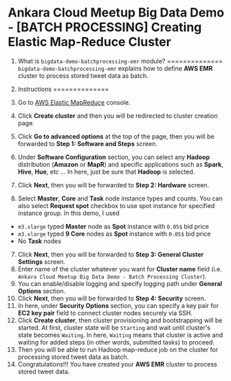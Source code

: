 # Ankara Cloud Meetup Big Data Demo - [BATCH PROCESSING] Creating Elastic Map-Reduce Cluster

1. What is `bigdata-demo-batchprocessing-emr` module?
==============
`bigdata-demo-batchprocessing-emr` explains how to define **AWS EMR** cluster 
to process stored tweet data as batch.

2. Instructions
==============
1. Go to [AWS Elastic MapReduce](https://console.aws.amazon.com/elasticmapreduce) console.
2. Click **Create cluster** and then you will be redirected to cluster creation page.
3. Click **Go to advanced options** at the top of the page, 
   then you will be forwarded to **Step 1: Software and Steps** screen.
4. Under **Software Configuration** section, you can select any **Hadoop** distribution (**Amazon** or **MapR**) 
   and specific applications such as **Spark**, **Hive**, **Hue**, etc ...
   In here, just be sure that **Hadoop** is selected.
5. Click **Next**, then you will be forwarded to **Step 2: Hardware** screen.
6. Select **Master**, **Core** and **Task** node instance types and counts.
   You can also select **Request spot** checkbox to use spot instance for specified instance group.
   In this demo, I used 
  * `m3.xlarge` typed  **Master** node as **Spot** instance with `0.05$` bid price
  * `m3.xlarge` typed  **9 Core** nodes as **Spot** instance with `0.05$` bid price
  * No **Task** nodes
7. Click **Next**, then you will be forwarded to **Step 3: General Cluster Settings** screen.
8. Enter name of the cluster whatever you want for **Cluster name** field 
   (i.e. `Ankara Cloud Meetup Big Data Demo - Batch Processing Cluster`).
9. You can enable/disable logging and specify logging path under **General Options** section.
10. Click **Next**, then you will be forwarded to **Step 4: Security** screen.
11. In here, under **Security Options** section, you can specify a key pair 
    for **EC2 key pair** field to connect cluster nodes securely via SSH.
12. Click **Create cluster**, then cluster provisioning and bootstrapping will be started. 
    At first, cluster state will be `Starting` and wait until cluster's state becomes `Waiting`.
    In here, `Waiting` means that cluster is active and waiting for added steps (in other words, submitted tasks) to proceed.
13. Then you will be able to run Hadoop map-reduce job on the cluster for processing stored tweet data as batch.
14. Congratulations!!! You have created your **AWS EMR** cluster to process stored tweet data.
